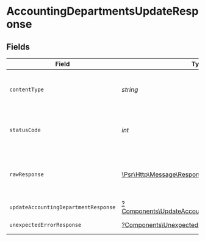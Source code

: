# AccountingDepartmentsUpdateResponse


## Fields

| Field                                                                                                           | Type                                                                                                            | Required                                                                                                        | Description                                                                                                     |
| --------------------------------------------------------------------------------------------------------------- | --------------------------------------------------------------------------------------------------------------- | --------------------------------------------------------------------------------------------------------------- | --------------------------------------------------------------------------------------------------------------- |
| `contentType`                                                                                                   | *string*                                                                                                        | :heavy_check_mark:                                                                                              | HTTP response content type for this operation                                                                   |
| `statusCode`                                                                                                    | *int*                                                                                                           | :heavy_check_mark:                                                                                              | HTTP response status code for this operation                                                                    |
| `rawResponse`                                                                                                   | [\Psr\Http\Message\ResponseInterface](https://www.php-fig.org/psr/psr-7/#33-psrhttpmessageresponseinterface)    | :heavy_check_mark:                                                                                              | Raw HTTP response; suitable for custom response parsing                                                         |
| `updateAccountingDepartmentResponse`                                                                            | [?Components\UpdateAccountingDepartmentResponse](../../Models/Components/UpdateAccountingDepartmentResponse.md) | :heavy_minus_sign:                                                                                              | Department                                                                                                      |
| `unexpectedErrorResponse`                                                                                       | [?Components\UnexpectedErrorResponse](../../Models/Components/UnexpectedErrorResponse.md)                       | :heavy_minus_sign:                                                                                              | Unexpected error                                                                                                |